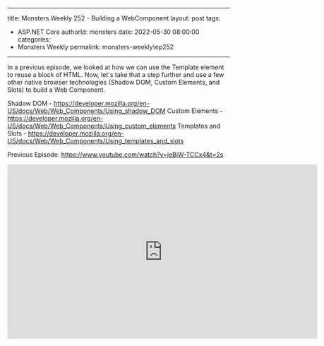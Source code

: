 
---
title: Monsters Weekly 252 -  Building a WebComponent
layout: post
tags: 
  - ASP.NET Core
authorId: monsters
date: 2022-05-30 08:00:00
categories:
  - Monsters Weekly
permalink: monsters-weekly\ep252
---

In a previous episode, we looked at how we can use the Template element to reuse a block of HTML. Now, let's take that a step further and use a few other native browser technologies (Shadow DOM, Custom Elements, and Slots) to build a Web Component.

Shadow DOM - https://developer.mozilla.org/en-US/docs/Web/Web_Components/Using_shadow_DOM
Custom Elements - https://developer.mozilla.org/en-US/docs/Web/Web_Components/Using_custom_elements
Templates and Slots - https://developer.mozilla.org/en-US/docs/Web/Web_Components/Using_templates_and_slots

Previous Episode: https://www.youtube.com/watch?v=jeBjW-TCCx4&t=2s

<iframe width="702" height="395" src="https://www.youtube.com/embed/zD5kr0Rggtg" frameborder="0" allow="accelerometer; autoplay; encrypted-media; gyroscope; picture-in-picture" allowfullscreen></iframe>
